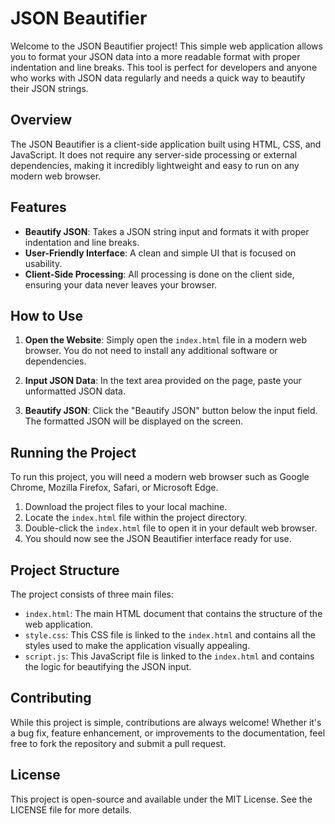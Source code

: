 # JSON Beautifier

Welcome to the JSON Beautifier project! This simple web application allows you to format your JSON data into a more readable format with proper indentation and line breaks. This tool is perfect for developers and anyone who works with JSON data regularly and needs a quick way to beautify their JSON strings.

## Overview

The JSON Beautifier is a client-side application built using HTML, CSS, and JavaScript. It does not require any server-side processing or external dependencies, making it incredibly lightweight and easy to run on any modern web browser.

## Features

- **Beautify JSON**: Takes a JSON string input and formats it with proper indentation and line breaks.
- **User-Friendly Interface**: A clean and simple UI that is focused on usability.
- **Client-Side Processing**: All processing is done on the client side, ensuring your data never leaves your browser.

## How to Use

1. **Open the Website**: Simply open the `index.html` file in a modern web browser. You do not need to install any additional software or dependencies.

2. **Input JSON Data**: In the text area provided on the page, paste your unformatted JSON data.

3. **Beautify JSON**: Click the "Beautify JSON" button below the input field. The formatted JSON will be displayed on the screen.

## Running the Project

To run this project, you will need a modern web browser such as Google Chrome, Mozilla Firefox, Safari, or Microsoft Edge.

1. Download the project files to your local machine.
2. Locate the `index.html` file within the project directory.
3. Double-click the `index.html` file to open it in your default web browser.
4. You should now see the JSON Beautifier interface ready for use.

## Project Structure

The project consists of three main files:

- `index.html`: The main HTML document that contains the structure of the web application.
- `style.css`: This CSS file is linked to the `index.html` and contains all the styles used to make the application visually appealing.
- `script.js`: This JavaScript file is linked to the `index.html` and contains the logic for beautifying the JSON input.

## Contributing

While this project is simple, contributions are always welcome! Whether it's a bug fix, feature enhancement, or improvements to the documentation, feel free to fork the repository and submit a pull request.

## License

This project is open-source and available under the MIT License. See the LICENSE file for more details.